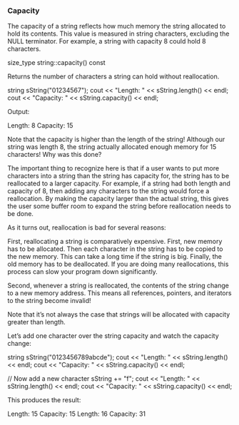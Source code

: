 ### Capacity

The capacity of a string reflects how much memory the string allocated to hold its contents. This value is measured in string characters, excluding the NULL terminator. For example, a string with capacity 8 could hold 8 characters.

size_type string::capacity() const

Returns the number of characters a string can hold without reallocation.

  string sString("01234567");
  cout << "Length: " << sString.length() << endl;
  cout << "Capacity: " << sString.capacity() << endl;

Output:

Length: 8
Capacity: 15

Note that the capacity is higher than the length of the string! Although our string was length 8, the string actually allocated enough memory for 15 characters! Why was this done?

The important thing to recognize here is that if a user wants to put more characters into a string than the string has capacity for, the string has to be reallocated to a larger capacity. For example, if a string had both length and capacity of 8, then adding any characters to the string would force a reallocation. By making the capacity larger than the actual string, this gives the user some buffer room to expand the string before reallocation needs to be done.

As it turns out, reallocation is bad for several reasons:

First, reallocating a string is comparatively expensive. First, new memory has to be allocated. Then each character in the string has to be copied to the new memory. This can take a long time if the string is big. Finally, the old memory has to be deallocated. If you are doing many reallocations, this process can slow your program down significantly.

Second, whenever a string is reallocated, the contents of the string change to a new memory address. This means all references, pointers, and iterators to the string become invalid!

Note that it’s not always the case that strings will be allocated with capacity greater than length.

Let’s add one character over the string capacity and watch the capacity change:

  string sString("0123456789abcde");
  cout << "Length: " << sString.length() << endl;
  cout << "Capacity: " << sString.capacity() << endl;

  // Now add a new character
  sString += "f";
  cout << "Length: " << sString.length() << endl;
  cout << "Capacity: " << sString.capacity() << endl;

This produces the result:

Length: 15
Capacity: 15
Length: 16
Capacity: 31
